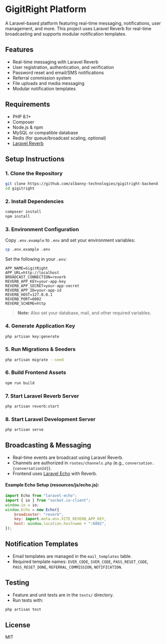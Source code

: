# GigitRight Platform

A Laravel-based platform featuring real-time messaging, notifications, user management, and more. This project uses Laravel Reverb for real-time broadcasting and supports modular notification templates.

## Features

-   Real-time messaging with Laravel Reverb
-   User registration, authentication, and verification
-   Password reset and email/SMS notifications
-   Referral commission system
-   File uploads and media messaging
-   Modular notification templates

## Requirements

-   PHP 8.1+
-   Composer
-   Node.js & npm
-   MySQL or compatible database
-   Redis (for queue/broadcast scaling, optional)
-   [Laravel Reverb](https://laravel.com/docs/10.x/broadcasting#reverb)

## Setup Instructions

### 1. Clone the Repository

```bash
git clone https://github.com/albanny-technologies/gigitright-backend
cd gigitright
```

### 2. Install Dependencies

```bash
composer install
npm install
```

### 3. Environment Configuration

Copy `.env.example` to `.env` and set your environment variables:

```bash
cp .env.example .env
```

Set the following in your `.env`:

```
APP_NAME=GigitRight
APP_URL=http://localhost
BROADCAST_CONNECTION=reverb
REVERB_APP_KEY=your-app-key
REVERB_APP_SECRET=your-app-secret
REVERB_APP_ID=your-app-id
REVERB_HOST=127.0.0.1
REVERB_PORT=6002
REVERB_SCHEME=http
```

> **Note:** Also set your database, mail, and other required variables.

### 4. Generate Application Key

```bash
php artisan key:generate
```

### 5. Run Migrations & Seeders

```bash
php artisan migrate --seed
```

### 6. Build Frontend Assets

```bash
npm run build
```

### 7. Start Laravel Reverb Server

```bash
php artisan reverb:start
```

### 8. Start Laravel Development Server

```bash
php artisan serve
```

## Broadcasting & Messaging

-   Real-time events are broadcast using Laravel Reverb.
-   Channels are authorized in `routes/channels.php` (e.g., `conversation.{conversationId}`).
-   Frontend uses [Laravel Echo](https://laravel.com/docs/10.x/broadcasting#client-side-installation) with Reverb.

#### Example Echo Setup (resources/js/echo.js):

```js
import Echo from "laravel-echo";
import { io } from "socket.io-client";
window.io = io;
window.Echo = new Echo({
    broadcaster: "reverb",
    key: import.meta.env.VITE_REVERB_APP_KEY,
    host: window.location.hostname + ":6002",
});
```

## Notification Templates

-   Email templates are managed in the `mail_templates` table.
-   Required template names: `EVER_CODE`, `SVER_CODE`, `PASS_RESET_CODE`, `PASS_RESET_DONE`, `REFERRAL_COMMISSION`, `NOTIFICATION`.

## Testing

-   Feature and unit tests are in the `tests/` directory.
-   Run tests with:

```bash
php artisan test
```

## License

MIT
